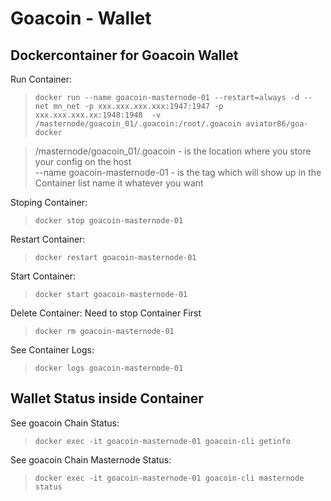 # Goacoin - Wallet
## Dockercontainer for Goacoin Wallet

Run Container:
>```docker run --name goacoin-masternode-01 --restart=always -d --net mn_net -p xxx.xxx.xxx.xxx:1947:1947 -p xxx.xxx.xxx.xx:1948:1948  -v /masternode/goacoin_01/.goacoin:/root/.goacoin aviator86/goa-docker```

> /masternode/goacoin_01/.goacoin - is the location where you store your config on the host  
--name  goacoin-masternode-01 - is the tag which will show up in the Container list name it whatever you want

Stoping Container:
>```docker stop goacoin-masternode-01```

Restart Container:
>```docker restart goacoin-masternode-01```

Start Container:
>```docker start goacoin-masternode-01```

Delete Container: Need to stop Container First
>```docker rm goacoin-masternode-01```

See Container Logs:
>```docker logs goacoin-masternode-01```

## Wallet Status inside Container
See goacoin Chain Status:
>```docker exec -it goacoin-masternode-01 goacoin-cli getinfo```

See goacoin Chain Masternode Status:
>```docker exec -it goacoin-masternode-01 goacoin-cli masternode status```